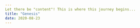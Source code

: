```yaml
---
Let there be "content"! This is where this journey begins...
title: "Genesis"
date: 2020-08-23
---
```

